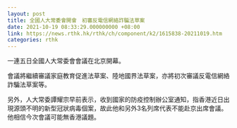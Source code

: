```yaml
---
layout: post
title: 全國人大常委會開會　初審反電信網絡詐騙法草案
date: 2021-10-19 08:33:29.000000000 +08:00
link: https://news.rthk.hk/rthk/ch/component/k2/1615838-20211019.htm
categories: rthk
---
```


一連五日全國人大常委會會議在北京開幕。

會議將繼續審議家庭教育促進法草案、陸地國界法草案，亦將初次審議反電信網絡詐騙法草案等。

另外，人大常委譚耀宗早前表示，收到國家的防疫控制辦公室通知，指香港近日出現源頭不明的新型冠狀病毒個案，故此他和另外3名列席代表不能赴京出席會議。他相信今次會議可能無香港議題。
